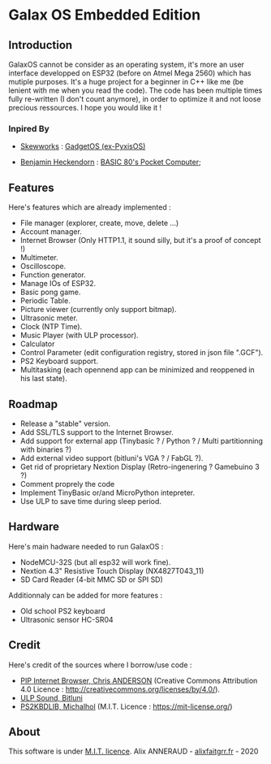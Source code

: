 # Galax OS Embedded Edition

## Introduction

GalaxOS cannot be consider as an operating system, it's more an user interface developped on ESP32 (before on Atmel Mega 2560) which has mutiple purposes. It's a huge project for a beginner in C++ like me (be lenient with me when you read the code).
The code has been multiple times fully re-written (I don't count anymore), in order to optimize it and not loose precious ressources. I hope you would like it !

### Inpired By

- [Skewworks](https://www.skewworks.com "Skewworks") : [GadgetOS (ex-PyxisOS)](https://www.skewworks.com/pyxis "GadgetOS (ex-PyxisOS)")

- [Benjamin Heckendorn](https://www.benheck.com/ "Benjamin Heckendorn") : [BASIC 80's Pocket Computer](https://www.youtube.com/watch?v=Hjdj14C_jAI "BASIC 80's Pocket Computer");

## Features

Here's features which are already implemented :

- File manager (explorer, create, move, delete ...)
- Account manager.
- Internet Browser (Only HTTP1.1, it sound silly, but it's a proof of concept !)
- Multimeter.
- Oscilloscope.
- Function generator.
- Manage IOs of ESP32.
- Basic pong game.
- Periodic Table.
- Picture viewer (currently only support bitmap).
- Ultrasonic meter.
- Clock (NTP Time).
- Music Player (with ULP processor).
- Calculator
- Control Parameter (edit configuration registry, stored in json file ".GCF").
- PS2 Keyboard support.
- Multitasking (each opennend app can be minimized and reoppened in his last state).

## Roadmap

- Release a "stable" version.
- Add SSL/TLS support to the Internet Browser.
- Add support for external app (Tinybasic ? / Python ? / Multi partitionning with binaries ?)
- Add external video support (bitluni's VGA ? / FabGL ?).
- Get rid of proprietary Nextion Display (Retro-ingenering ? Gamebuino 3 ?)
- Comment proprely the code
- Implement TinyBasic or/and MicroPython intepreter.
- Use ULP to save time during sleep period.


## Hardware

Here's main hadware needed to run GalaxOS :

- NodeMCU-32S (but all esp32 will work fine).
- Nextion 4.3" Resistive Touch Display (NX4827T043_11)
- SD Card Reader (4-bit MMC SD or SPI SD)

Additionnaly can be added for more features :

- Old school PS2 keyboard
- Ultrasonic sensor HC-SR04

## Credit

Here's credit of the sources where I borrow/use code :

- [PIP Internet Browser, Chris ANDERSON](https://github.com/zigwart/PIP-Arduino-Web-Browser "PIP Internet Browser, Chris ANDERSON") (Creative Commons Attribution 4.0 Licence :  http://creativecommons.org/licenses/by/4.0/).
- [ULP Sound, Bitluni](https://github.com/bitluni/ULPSoundESP32 "ULP Sound, Bitluni")
- [PS2KBDLIB, Michalhol](https://github.com/bitluni/ULPSoundESP32 "PS2KBDLIB, Michalhol") (M.I.T. Licence :  https://mit-license.org/)

## About

This software is under [M.I.T. licence](https://mit-license.org/ "M.I.T. licence").
Alix ANNERAUD - [alixfaitgrr.fr](https://alixfaitgrr.fr "alixfaitgrr.fr") - 2020